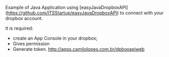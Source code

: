 Example of Java Application using [easyJavaDropboxAPI] (https://github.com/ITSStartup/easyJavaDropboxAPI) to connect with your dropbox account.

It is required:
* create an App Console in your dropbox; 
* Gives permission
* Generate token. http://apps.camilolopes.com.br/dpboxapiweb 

